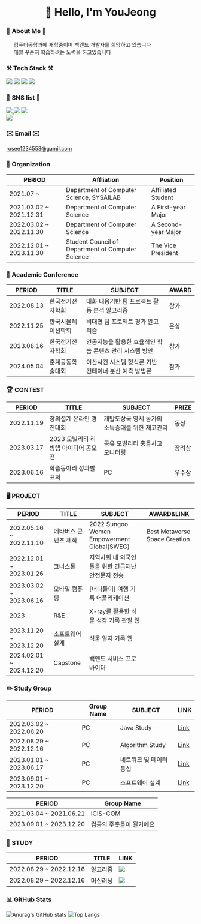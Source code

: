 <div align=center><h1>
👋 Hello, I'm YouJeong 
</h1></div>

### 👧 **About Me** 👧
&nbsp;&nbsp;&nbsp;&nbsp; 컴퓨터공학과에 재학중이며 백엔드 개발자를 희망하고 있습니다  
&nbsp;&nbsp;&nbsp;&nbsp; 매일 꾸준히 학습하려는 노력을 하고있습니다

### ⚒️ **Tech Stack** ⚒️
<img src="https://img.shields.io/badge/GoLand-000000?style=flat-square&logo=Goland&logoColor=white"/> <img src="https://img.shields.io/badge/java-007396?style=flat-square&logo=OpenJDK&logoColor=white"> <img src="https://img.shields.io/badge/Python-3776AB?style=flat-square&logo=Python&logoColor=black"/></a> <img src="https://img.shields.io/badge/C-A8B9CC?style=flat-square&logo=C&logoColor=white"/></a> 

### 💙 **SNS list** 💙
<a href="https://hu-studyrecord.tistory.com/" target="_blank"><img src="https://img.shields.io/badge/Tistory-84A8AD?style=flat-square&logo=Tistory&logoColor=white"/> </a><a href="https://jeong-sys.github.io/" target="_blank"><img src="https://img.shields.io/badge/GitHub-181717?style=flat-square&logo=GitHub&logoColor=white"/></a> </a><a href="https://blog.naver.com/rosee12345/" target="_blank"><img src="https://img.shields.io/badge/Blog-03C75A?style=flat-square&logo=Naver&logoColor=white"/></a>  
</a><a href="https://www.instagram.com/h_yyuj/" target="_blank"><img src="https://img.shields.io/badge/Instagram-E4405F?style=flat-square&logo=Instagram&logoColor=white"/></a> 

### ✉️ **Email** ✉️
  rosee1234553@gamil.com
  
### 🏫 Organization
|PERIOD|Affliation|Position|
|---|---|---|
|2021.07 ~ |Department of Computer Science, SYSAILAB|Affiliated Student|
|2021.03.02 ~ 2021.12.31|Department of Computer Science|A First-year Major|
|2022.03.02 ~ 2022.11.30|Department of Computer Science|A Second-year Major|
|2022.12.01 ~ 2023.11.30|Student Council of Department of Computer Science|The Vice President|

### 📃 Academic Conference
|PERIOD|TITLE|SUBJECT|AWARD|
|---|---|---|---|
|2022.08.13|한국전기전자학회|대화 내용기반 팀 프로젝트 활동 분석 알고리즘|참가|
|2022.11.25|한국시뮬레이션학회|비대면 팀 프로젝트 평가 알고리즘|은상|
|2023.08.16|한국전기전자학회|인공지능을 활용한 효율적인 학습 콘텐츠 관리 시스템 방안|참가|
|2024.05.04|춘계공동학술대회|이산사건 시스템 형식론 기반 컨테이너 분산 예측 방법론|참가|

### 🏆 CONTEST
|PERIOD|TITLE|SUBJECT|PRIZE|
|---|---|---|---|
|2022.11.19|창의설계 온라인 경진대회|개발도상국 영세 농가의 소득증대를 위한 재고관리|동상|
|2023.03.17|2023 모빌리티 리빙랩 아이디어 공모전|공유 모빌리티 충돌사고 모니터링|장려상|
|2023.06.16|학습동아리 성과발표회|PC|우수상|

### 🖥️ PROJECT
|PERIOD|TITLE|SUBJECT|AWARD&LINK|
|---|---|---|---|
|2022.05.16 ~ 2022.11.10|메타버스 콘텐츠 제작|2022 Sungoo Women Empowerment Global(SWEG)|Best Metaverse Space Creation|
|2022.12.01 ~ 2023.01.26|코너스톤|지역사회 내 외국인들을 위한 긴급재난안전문자 전송|
|2023.03.02 ~ 2023.06.16|모바일 컴퓨팅|[너나들이] 여행 기록 어플리케이션| 
|2023|R&E|X-ray를 활용한 식물 성장 기록 관찰 웹|
|2023.11.20 ~ 2023.12.20|소프트웨어 설계|식물 일지 기록 웹|
|2024.02.01 ~ 2024.12.20|Capstone|백엔드 서비스 프로바이더|

### ✏️ Study Group
|PERIOD|Group Name|SUBJECT|LINK|
|---|---|---|---|
|2022.03.02 ~ 2022.06.20|PC|Java Study|[Link](https://misty-moonflower-d58.notion.site/PC-7a203a81c4dd441892f843d318574942)|
|2022.08.29 ~ 2022.12.16|PC|Algorithm Study|[Link](https://misty-moonflower-d58.notion.site/PC-7a203a81c4dd441892f843d318574942)|
|2023.01.01 ~ 2023.06.17|PC|네트워크 및 데이터통신|[Link](https://misty-moonflower-d58.notion.site/PC-7a203a81c4dd441892f843d318574942)|
|2023.09.01 ~ 2023.12.20|PC|소프트웨어 설계|[Link](https://misty-moonflower-d58.notion.site/PC-7a203a81c4dd441892f843d318574942)|

|PERIOD|Group Name|
|---|---|
|2021.03.04 ~ 2021.06.21|ICIS-COM|
|2023.09.01 ~ 2023.12.20|컴공의 주춧돌이 될거에요|

### 📖 STUDY
|PERIOD|TITLE|LINK|
|---|---|---|
|2022.08.29 ~ 2022.12.16|알고리즘|<a href="https://hu-studyrecord.tistory.com/category/%EC%A0%84%EA%B3%B5%20%EA%B3%B5%EB%B6%80/%EC%95%8C%EA%B3%A0%EB%A6%AC%EC%A6%98" target="_blank"><img src="https://img.shields.io/badge/ALGORITHM-FFFFFF?style=flat-square&logo=Penpot&logoColor=black"/>|
|2022.08.29 ~ 2022.12.16|머신러닝|<a href="https://hu-studyrecord.tistory.com/category/%EB%A8%B8%EC%8B%A0%EB%9F%AC%EB%8B%9D" target="_blank"><img src="https://img.shields.io/badge/MACHINE LEARNING-FFFFFF?style=flat-square&logo=Penpot&logoColor=black"/>|

### 📊 GitHub Stats
![Anurag's GitHub stats](https://github-readme-stats.vercel.app/api?username=jeong-sys&show_icons=true&theme=tokyonight)
![Top Langs](https://github-readme-stats.vercel.app/api/top-langs/?username=jeong-sys&layout=compact&theme=tokyonight)

</div>
